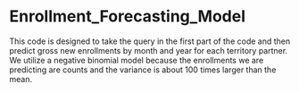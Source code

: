 # Enrollment_Forecasting_Model
This code is designed to take the query in the first part of the code and then predict gross new enrollments by month and year for each territory partner. We utilize a negative binomial model because the enrollments we are predicting are counts and the variance is about
100 times larger than the mean. 
